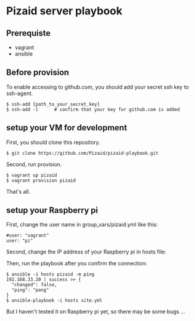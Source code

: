 # Pizaid server playbook

## Prerequiste

* vagrant
* ansible

## Before provision

To enable accessing to github.com,
you should add your secret ssh key to ssh-agent.

```
$ ssh-add [path_to_your_secret_key]
$ ssh-add -l      # confirm that your key for github.com is added
```

## setup your VM for development

First, you should clone this repository.

```
$ git clone https://github.com/Pizaid/pizaid-playbook.git
```

Second, run provision.

```
$ vagrant up pizaid
$ vagrant provision pizaid
```

That's all.

## setup your Raspberry pi

First, change the user name in group_vars/pizaid.yml like this:

```
#user: "vagrant"
user: "pi"
```

Second, change the IP address of your Raspberry pi in hosts file:

Then, run the playbook after you confirm the connection:

```
$ ansible -i hosts pizaid -m ping
192.168.33.20 | success >> {
  "changed": false,
  "ping": "pong"
}
$ ansible-playbook -i hosts site.yml
```

But I haven't tested it on Raspberry pi yet, so there may be some bugs ...
